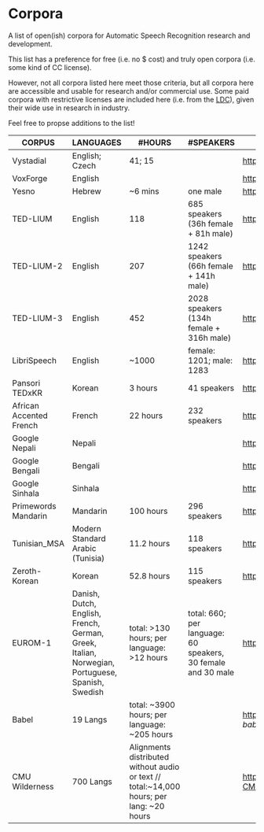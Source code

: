 # Corpora

A list of open(ish) corpora for Automatic Speech Recognition research and development.

This list has a preference for free (i.e. no $ cost) and truly open corpora (i.e. some kind of CC license).

However, not all corpora listed here meet those criteria, but all corpora here are accessible and usable for research and/or commercial use. Some paid corpora with restrictive licenses are included here (i.e. from the [LDC](https://www.ldc.upenn.edu/)), given their wide use in research in industry.

Feel free to propse additions to the list!

| CORPUS  	| LANGUAGES | #HOURS  | #SPEAKERS |   DOWNLOAD	| LICENSE |
|---	|---	|---  |---	|---	| --- |
|Vystadial	| English; Czech |  41; 15  |       | <http://www.openslr.org/6/> | CC BY-SA 3.0 US|
|VoxForge	| English |    |       | <http://www.voxforge.org/home/downloads> | GPL-3|
| Yesno     |Hebrew          | ~6 mins  | one male    | <http://www.openslr.org/1/> | CC-0 |
|TED-LIUM   |English         | 118      | 685 speakers (36h female + 81h male)|<http://www.openslr.org/7/>| CC BY-NC-ND 3.0 |
|TED-LIUM-2   |English         | 207      | 1242 speakers (66h female + 141h male)|<http://www.openslr.org/19/>| CC BY-NC-ND 3.0 |
|TED-LIUM-3   |English         | 452      | 2028 speakers (134h female + 316h male) |<http://www.openslr.org/51/>|  CC BY-NC-ND 3.0  |
|LibriSpeech   |English         | ~1000      | female: 1201; male: 1283   |<http://www.openslr.org/12/>|  CC BY 4.0  |
|Pansori TEDxKR | Korean| 3 hours| 41 speakers |<http://www.openslr.org/58/>| CC BY-NC-ND 4.0|
|African Accented French | French| 22 hours | 232 speakers | <http://www.openslr.org/57/> | Apache 2.0|
| Google Nepali | Nepali| | | <http://www.openslr.org/54/> | CC BY-SA 4.0  |
| Google Bengali | Bengali| | | <http://www.openslr.org/53/> | CC BY-SA 4.0  |
| Google Sinhala |Sinhala | | | <http://www.openslr.org/52/> | CC BY-SA 4.0  |
| Primewords Mandarin| Mandarin | 100 hours | 296 speakers | <http://www.openslr.org/47/> | CC BY-NC-ND 4.0 |
| Tunisian_MSA | Modern Standard Arabic (Tunisia) | 11.2 hours  | 118 speakers | <http://www.openslr.org/46/> | Apache 2.0  |
| Zeroth-Korean | Korean | 52.8 hours  | 115 speakers | <http://www.openslr.org/40/> | CC BY 4.0 |
|EUROM-1   | Danish, Dutch, English, French, German, Greek, Italian, Norwegian, Portuguese, Spanish, Swedish         | total: >130 hours; per language: >12 hours      | total: 660; per language: 60 speakers, 30 female and 30 male | <https://www.phon.ucl.ac.uk/shop/eurom1.php> | "The data may be used for research purposes, but it may not be resold in any form." |
|Babel   |  19 Langs | total: ~3900 hours; per language: ~205 hours  | | <https://catalog.ldc.upenn.edu/search>, enter *babel* under *Publication Name:* | LDC Licensing <https://www.ldc.upenn.edu/data-management/using/licensing>|
|CMU Wilderness | 700 Langs | Alignments distributed without audio or text // total:~14,000 hours; per lang: ~20 hours| |<https://github.com/festvox/datasets-CMU_Wilderness>| Questionable Legality: <https://live.bible.is/terms>|
